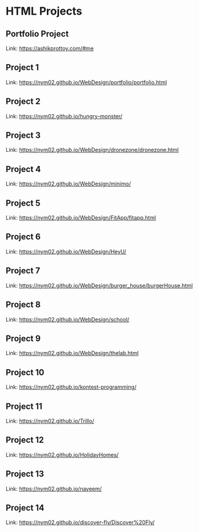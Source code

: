 # HTML Projects

## Portfolio Project

Link: https://ashikprottoy.com/#me

## Project 1

Link: https://nym02.github.io/WebDesign/portfolio/portfolio.html

## Project 2

Link: https://nym02.github.io/hungry-monster/

## Project 3

Link: https://nym02.github.io/WebDesign/dronezone/dronezone.html

## Project 4

Link: https://nym02.github.io/WebDesign/minimo/

## Project 5

Link: https://nym02.github.io/WebDesign/FitApp/fitapp.html

## Project 6

Link: https://nym02.github.io/WebDesign/HeyU/

## Project 7

Link: https://nym02.github.io/WebDesign/burger_house/burgerHouse.html

## Project 8

Link: https://nym02.github.io/WebDesign/school/

## Project 9

Link: https://nym02.github.io/WebDesign/thelab.html

## Project 10

Link: https://nym02.github.io/kontest-programming/

## Project 11

Link: https://nym02.github.io/Trillo/

## Project 12

Link: https://nym02.github.io/HolidayHomes/

## Project 13

Link: https://nym02.github.io/nayeem/

## Project 14

Link: https://nym02.github.io/discover-fly/Discover%20Fly/
